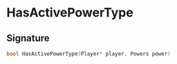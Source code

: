 # HasActivePowerType

## Signature

```cpp
bool HasActivePowerType(Player* player, Powers power)
```
